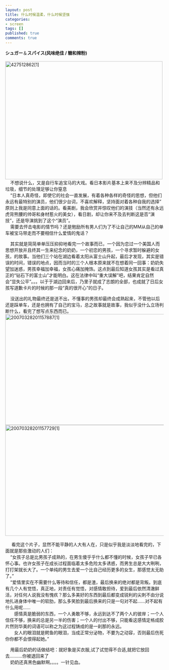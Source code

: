 ```yaml
---
layout: post
title: 什么时候温柔，什么时候坚强
categories:
- screen
tags: []
published: true
comments: true
---
```

<p><p><strong>シュガー</strong>＆<strong>スパイス(风味绝佳 / 糖和辣粉)<br /></strong><br /><img height="375" alt="427512862[1]" src="http://images.blogcn.com/2007/8/7/1/walkerwang,20070807014125722.jpg" width="500" border="0" /><br />&nbsp;&nbsp;&nbsp; 不想说什么，又是自行车追宝马的大戏。看日本影片基本上来不及分辨精品和垃圾，细节的处理足够让你窒息<br />&nbsp;&nbsp;&nbsp; “日本人真奇怪，即使它的社会一直发展，有着各种各样的奇怪的思想，但他们永远有最特别的演员，他们很少台词，不喜欢解释，坚持面对着各种自我的选择”<br />原则上我是同意上面的话的。看美剧，我会欣赏并惊叹他们的演技（当然还有永远虎背熊腰的帅哥和身材惹火的美女），看日剧，却让你来不及去判断这是否“演技”，还是导演挑到了这个“演员”。<br />&nbsp;&nbsp;&nbsp; 需要去怦击电影的情节吗？还是勉励所有男人们为了不让自己的MM从自己的单车被宝马带走而不要相信什么爱情的鬼话？</p>
<p>&nbsp;&nbsp;&nbsp; 其实就是简简单单压压抑抑地看完一个故事而已，一个因为恋过一个美国人而思想开放并且终其一生来纪念的奶奶，一个初恋的男孩，一个寻求暂时躲避的女孩，的故事。当他们三个站在湖边看着太阳从富士山升起，最后才发现，其实是错误的时间，错误的地点，因而当时的三个人根本原来就不在想着同一回事：奶奶失望加迷惑，男孩幸福加幸福，女孩心痛加掩饰。这点到最后知道女孩其实是看过真正的“钻石下的富士山”才能明白。这在法律中叫“重大误解”吧，结果肯定自然会“显失公平”。。。以于于湖边回来后，乃里子就成了志朗的全部，也成就了日后女孩写道歉卡片的时候的那一段“真的很开心”的日子。</p>
<p>&nbsp;&nbsp;&nbsp; 没送出的礼物最终还是送不出，不懂事的男孩却最终会成熟起来，不管他以后还是踩单车，还是也拥有了自己的宝马，总之故事就是故事，我似乎没什么立场判断什么，看完了想写点东西而已。<br /><img height="352" alt="20070328201157887[1]" src="http://images.blogcn.com/2007/8/7/1/walkerwang,20070807014126084.jpg" width="624" border="0" /><br /><img height="352" alt="20070328201157729[1]" src="http://images.blogcn.com/2007/8/7/1/walkerwang,20070807014125943.jpg" width="624" border="0" /><br /><br />&nbsp;&nbsp;&nbsp;&nbsp; 看完这个片子，显然不能平静的人大有人在，只是似乎我是淡淡地看完的，下面就是那些激动的人们：<br />&nbsp;&nbsp;&nbsp; “女孩子总是比男孩子成熟的，在男生傻乎乎什么都不懂的时候，女孩子早已各怀心事。也许女孩子在成长过程面临着太多危险太多诱惑，而男生总是大大咧咧，打打架就长大了。一个单纯的男生去爱一个比自己经历更多的女生，那感觉太无助了。”<br />&nbsp;&nbsp;&nbsp; “爱情里实在不需要什么等待和信任，都是渣，最后换来的绝对都是背叛。到底有几个人有觉悟，真正地，对责任有觉悟，对感情敢担待，爱到最后依然清澈鲜活，对任何人说我没有愧疚？那么多美好的东西到最后都变成锐利的尖刺不由分说地扎进身体中唯一的软肋，那么多笑脸到最后换来的只是一句对不起……对不起有什么用呢…… <br />　　感情真是脆弱的东西，一个人勇敢不够，永远到达不了两个人的彼岸；一个人信任不够，换来的总是另一半的伤害；一个人的付出不够，只能看这感情定格成胶片然则华美的词语可以称之为这过程铸成的是一刹那的永远。 <br />　　女人的眼泪就是鳄鱼的眼泪，当成正常分泌物，不要为之动容，否则最后伤死你你都不会恨得起她。”</p>
<p>&nbsp;&nbsp;&nbsp; 用最后奶奶的话做结吧：就好象是买衣服,试了试觉得不合适,就把它放回去..........你被退回来了<br />&nbsp;&nbsp;&nbsp; 奶奶还真黑色幽默啊。。。。一针见血。</p></p>
